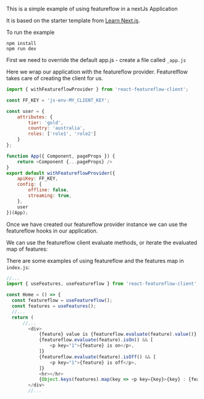 This is a simple example of using featureflow in a nextJs Application

It is based on the starter template from [Learn Next.js](https://nextjs.org/learn).

To run the example 

```shell
npm install
npm run dev
```

First we need to override the default app.js - create a file called `_app.js`

Here we wrap our application with the featureflow provider. Featurelflow takes care of creating the client for us.

```javascript
import { withFeatureflowProvider } from 'react-featureflow-client';

const FF_KEY = 'js-env-MY_CLIENT_KEY';

const user = {
    attributes: {
        tier: 'gold',
        country: 'australia',
        roles: ['role1', 'role2']
    }
};

function App({ Component, pageProps }) {
    return <Component {...pageProps} />
}
export default withFeatureflowProvider({
    apiKey: FF_KEY,
    config: {
        offline: false,
        streaming: true,
    },
    user
})(App);
```

Once we have created our featureflow provider instance we can use the featureflow hooks in our application.

We can use the featureflow client evaluate methods, or iterate the evaluated map of features:

There are some examples of using featureflow and the features map in `index.js`:

```javascript
//...
import { useFeatures, useFeatureflow } from 'react-featureflow-client';

const Home = () => {
  const featureflow = useFeatureflow();
  const features = useFeatures();
  //...
  return (
      //...
        <div>
            {feature} value is {featureflow.evaluate(feature).value()}
            {featureflow.evaluate(feature).isOn() && [
                <p key="1">{feature} is on</p>,
            ]}
            {featureflow.evaluate(feature).isOff() && [
                <p key="1">{feature} is off</p>,
            ]}
            <hr></hr>
            {Object.keys(features).map(key => <p key={key}>{key} : {features[key]}</p>)}
        </div>
        //...
```

